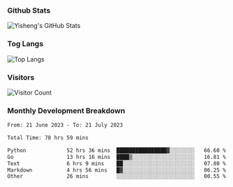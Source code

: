 ### Github Stats
![Yisheng's GitHub Stats](https://github-readme-stats-9qabuvhk1-gongyisheng.vercel.app/api?username=gongyisheng&count_private=true&show_icons=true)
### Tog Langs
![Top Langs](https://github-readme-stats-9qabuvhk1-gongyisheng.vercel.app/api/top-langs/?username=gongyisheng&layout=compact)
### Visitors
![Visitor Count](https://profile-counter.glitch.me/gongyisheng/count.svg)
### Monthly Development Breakdown
<!--START_SECTION:waka-->

```txt
From: 21 June 2023 - To: 21 July 2023

Total Time: 78 hrs 59 mins

Python             52 hrs 36 mins  ████████████████▓░░░░░░░░   66.60 %
Go                 13 hrs 16 mins  ████▒░░░░░░░░░░░░░░░░░░░░   16.81 %
Text               6 hrs 9 mins    ██░░░░░░░░░░░░░░░░░░░░░░░   07.80 %
Markdown           4 hrs 56 mins   █▓░░░░░░░░░░░░░░░░░░░░░░░   06.25 %
Other              26 mins         ░░░░░░░░░░░░░░░░░░░░░░░░░   00.55 %
```

<!--END_SECTION:waka-->
